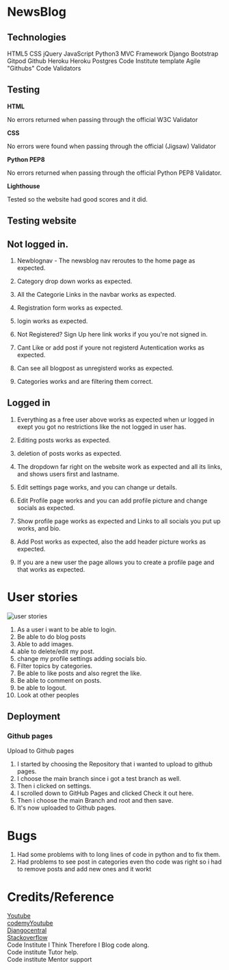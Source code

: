 # NewsBlog

## Technologies
HTML5
CSS
jQuery
JavaScript
Python3
MVC Framework
Django
Bootstrap
Gitpod
Github
Heroku
Heroku Postgres
Code Institute template
Agile "Githubs"
Code Validators

## Testing

**HTML**

No errors returned when passing through the official W3C Validator

**CSS**

No errors were found when passing through the official (Jigsaw) Validator

**Python PEP8**

No errors returned when passing through the official Python PEP8 Validator.

**Lighthouse**

Tested so the website had good scores and it did.

## Testing website

## Not logged in.

1. Newblognav - The newsblog nav reroutes to the home page as expected.

2. Category drop down works as expected.

3. All the Categorie Links in the navbar works as expected.

4. Registration form works as expected.

5. login works as expected.

6. Not Registered? Sign Up here link works if you you're not signed in.

7. Cant Like or add post if youre not registerd Autentication works as expected.

8. Can see all blogpost as unregisterd works as expected.

9. Categories works and are filtering them correct.

## Logged in

1. Everything as a free user above works as expected when ur logged in exept you got no restrictions like the not logged in user has.

2. Editing posts works as expected.

3. deletion of posts works as expected.

4. The dropdown far right on the website work as expected and all its links, and shows users first and lastname.

5. Edit settings page works, and you can change ur details.

6. Edit Profile page works and you can add profile picture and change socials as expected.

7. Show profile page works as expected and Links to all socials you put up works, and bio.

8. Add Post works as expected, also the add header picture works as expected.

9. If you are a new user the page allows you to create a profile page and that works as expected.

# User stories

![user stories](../news/static/newsapp/images/1.PNG)<br>

1. As a user i want to be able to login.
2. Be able to do blog posts
3. Able to add images.
4. able to delete/edit my post.
5. change my profile settings adding socials bio.
6. Filter topics by categories.
7. Be able to like posts and also regret the like.
8. Be able to comment on posts.
9. be able to logout.
10. Look at other peoples

## Deployment

### Github pages
Upload to Github pages<br>
1. I started by choosing the Repository that i wanted to upload to github pages.<br>
2. I choose the main branch since i got a test branch as well.<br>
3. Then i clicked on settings.<br>
4. I scrolled down to GitHub Pages and clicked Check it out here.<br>
5. Then i choose the main Branch and root and then save.<br>
6. It's now uploaded to Github pages.<br>

# Bugs

1. Had some problems with to long lines of code in python and to fix them.
2. Had problems to see post in categories even tho code was right so i had to remove posts and add new ones and it workt




# Credits/Reference

[Youtube](https://www.youtube.com/watch?v=xqFM6ykQEwo)<br>
[codemyYoutube](https://www.youtube.com/watch?v=B40bteAMM_M&list=PLCC34OHNcOtr025c1kHSPrnP18YPB-NFi&index=1)<br>
[Djangocentral](https://djangocentral.com/building-a-blog-application-with-django/)<br>
[Stackoverflow](https://stackoverflow.com/)<br>
Code Institute I Think Therefore I Blog code along.<br>
Code institute Tutor help.<br>
Code institute Mentor support<br>









